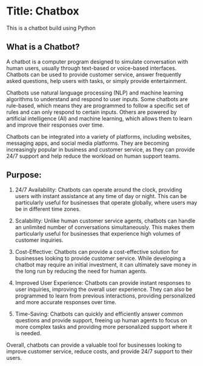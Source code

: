# Title: Chatbox
This is a chatbot build using Python

## What is a Chatbot?
A chatbot is a computer program designed to simulate conversation with human users, usually through text-based or voice-based interfaces. Chatbots can be used to provide customer service, answer frequently asked questions, help users with tasks, or simply provide entertainment.

Chatbots use natural language processing (NLP) and machine learning algorithms to understand and respond to user inputs. Some chatbots are rule-based, which means they are programmed to follow a specific set of rules and can only respond to certain inputs. Others are powered by artificial intelligence (AI) and machine learning, which allows them to learn and improve their responses over time.

Chatbots can be integrated into a variety of platforms, including websites, messaging apps, and social media platforms. They are becoming increasingly popular in business and customer service, as they can provide 24/7 support and help reduce the workload on human support teams.

## Purpose:
1. 24/7 Availability: Chatbots can operate around the clock, providing users with instant assistance at any time of day or night. This can be particularly useful for businesses that operate globally, where users may be in different time zones.

2. Scalability: Unlike human customer service agents, chatbots can handle an unlimited number of conversations simultaneously. This makes them particularly useful for businesses that experience high volumes of customer inquiries.

3. Cost-Effective: Chatbots can provide a cost-effective solution for businesses looking to provide customer service. While developing a chatbot may require an initial investment, it can ultimately save money in the long run by reducing the need for human agents.

4. Improved User Experience: Chatbots can provide instant responses to user inquiries, improving the overall user experience. They can also be programmed to learn from previous interactions, providing personalized and more accurate responses over time.

 5. Time-Saving: Chatbots can quickly and efficiently answer common questions and provide support, freeing up human agents to focus on more complex tasks and providing more personalized support where it is needed.

Overall, chatbots can provide a valuable tool for businesses looking to improve customer service, reduce costs, and provide 24/7 support to their users.
